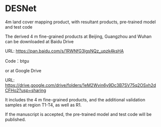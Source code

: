 # DESNet
4m land cover mapping product, with resultant products, pre-trained model and test code

The derived 4 m fine-grained products at Beijing, Guangzhou and Wuhan can be downloaded at Baidu Drive

URL: https://pan.baidu.com/s/1RWNfG3lgsNQz_upzk4ksHA 

Code：btgu

or at Google Drive

URL: https://drive.google.com/drive/folders/1eM2Wvin6y9Dc3B7SV75q2OSxh2dCFHo2?usp=sharing

It includes the 4 m fine-grained products, and the additional validation samples at region T1-T4, as well as R1.

If the manuscript is accepted, the pre-trained model and test code will be published.
